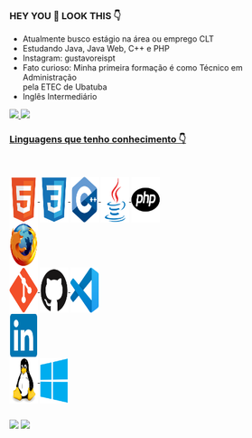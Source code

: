 ### HEY YOU 🫵 LOOK THIS 👇

- Atualmente busco estágio na área ou emprego CLT
- Estudando Java, Java Web, C++ e PHP
- Instagram: gustavoreispt
- Fato curioso: Minha primeira formação é como Técnico em Administração <br>
  pela ETEC de Ubatuba
- Inglês Intermediário


<div>
  <a href="https://github.com/gureispt">
  <img height="160em" src="https://github-readme-stats.vercel.app/api?username=gureispt&show_icons=true&theme=midnight-purple&include_all_commits=true&count_private=true"/>
  <img height="160em" src="https://github-readme-stats.vercel.app/api/top-langs/?username=gureispt&layout=compact&langs_count=16&theme=midnight-purple"/>
</div>

### Linguagens que tenho conhecimento 👇  
<div style="display: inline_block"><br>

<br>
<img align="center" alt="Gustavo-HTML" height="80" width="50" src="https://raw.githubusercontent.com/devicons/devicon/master/icons/html5/html5-original.svg">
<img align="center" alt="Gustavo-CSS" height="80" width="50" src="https://raw.githubusercontent.com/devicons/devicon/master/icons/css3/css3-original.svg">
<img align="center" alt="Gustavo-C++" height="80" width="50" src="https://raw.githubusercontent.com/devicons/devicon/master/icons/cplusplus/cplusplus-original.svg"> 
<img align="center" alt="Gustavo-Java" height="80" width="50" src="https://raw.githubusercontent.com/devicons/devicon/master/icons/java/java-original.svg">
<img align="center" alt="Gustavo-PHP" height="80" width="50" src="https://raw.githubusercontent.com/devicons/devicon/master/icons/php/php-plain.svg">
<br>

<img align="center" alt="Gustavo-Firefox" height="80" width="50" src="https://raw.githubusercontent.com/devicons/devicon/master/icons/firefox/firefox-original.svg">

<br>
<img align="center" alt="Gustavo-Git" height="80" width="50" src="https://raw.githubusercontent.com/devicons/devicon/master/icons/git/git-original.svg">
<img align="center" alt="Gustavo-GitHub" height="80" width="50" src="https://raw.githubusercontent.com/devicons/devicon/master/icons/github/github-original.svg">
<img align="center" alt="Gustavo-VSCODE" height="80" width="50" src="https://raw.githubusercontent.com/devicons/devicon/master/icons/vscode/vscode-original.svg">  
<br>

<img align="center" alt="Gustavo-Linkedin" height="80" width="50" src="https://raw.githubusercontent.com/devicons/devicon/master/icons/linkedin/linkedin-original.svg">

<br>
<img align="center" alt="Gustavo-Linux" height="80" width="50" src="https://raw.githubusercontent.com/devicons/devicon/master/icons/linux/linux-original.svg">
<img align="center" alt="Gustavo-Winsdows" height="80" width="50" src="https://raw.githubusercontent.com/devicons/devicon/master/icons/windows8/windows8-original.svg">
</div>

##

<div>
  <a href="https://instagram.com/gustavoreispt" target="_blank"><img src="https://img.shields.io/badge/-Instagram-%23E4405F?style=for-the-badge&logo=instagram&logoColor=black" target="_blank"></a>
  <a href="https://www.linkedin.com/in/gustavo-reis-91742a226" target="_blank"><img src="https://img.shields.io/badge/-LinkedIn-%230077B5?style=for-the-badge&logo=linkedin&logoColor=white" target="_blank"></a>
</div>

